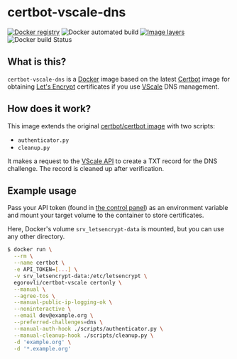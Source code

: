 # certbot-vscale-dns
[![Docker registry](https://img.shields.io/docker/pulls/egorovli/certbot-vscale.svg)](https://hub.docker.com/r/egorovli/certbot-vscale/)
![Docker automated build](https://img.shields.io/docker/cloud/automated/egorovli/certbot-vscale.svg)
[![Image layers](https://images.microbadger.com/badges/image/egorovli/certbot-vscale.svg)](https://microbadger.com/images/egorovli/certbot-vscale)
![Docker build Status](https://img.shields.io/docker/cloud/build/egorovli/certbot-vscale.svg)

## What is this?

`certbot-vscale-dns` is a [Docker](https://www.docker.com) image based on the latest [Certbot](https://certbot.eff.org) image for obtaining [Let's Encrypt](https://letsencrypt.org) certificates if you use [VScale](https://vscale.io) DNS management.

## How does it work?

This image extends the original [certbot/certbot image](https://hub.docker.com/r/certbot/certbot) with two scripts:

* `authenticator.py`
* `cleanup.py`

It makes a request to the [VScale API](https://developers.vscale.io/documentation/api/v1/) to create a TXT record for the DNS challenge. The record is cleaned up after verification.

## Example usage

Pass your API token (found in [the control panel](https://vscale.io/panel/settings/tokens/)) as an environment variable and mount your target volume to the container to store certificates.

Here, Docker's volume `srv_letsencrypt-data` is mounted, but you can use any other directory.

```sh
$ docker run \
  --rm \
  --name certbot \
  -e API_TOKEN=[...] \
  -v srv_letsencrypt-data:/etc/letsencrypt \
  egorovli/certbot-vscale certonly \
  --manual \
  --agree-tos \
  --manual-public-ip-logging-ok \
  --noninteractive \
  --email dev@example.org \
  --preferred-challenges=dns \
  --manual-auth-hook ./scripts/authenticator.py \
  --manual-cleanup-hook ./scripts/cleanup.py \
  -d 'example.org' \
  -d '*.example.org'
```